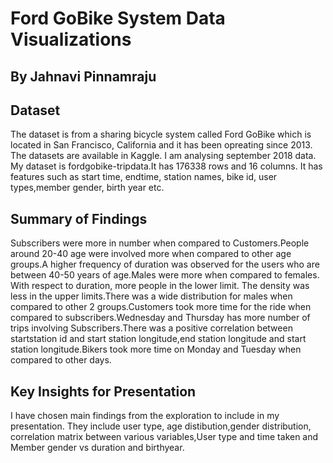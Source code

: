 # Ford GoBike System Data Visualizations
## By Jahnavi Pinnamraju


## Dataset

 The dataset is from a sharing bicycle system called Ford GoBike which is located in San Francisco, California and it has been opreating since 2013. The datasets are available in Kaggle. I am analysing september 2018 data. My dataset is fordgobike-tripdata.It has 176338 rows and 16 columns. It has features such as start time, endtime, station names, bike id, user types,member gender, birth year etc.



## Summary of Findings
Subscribers were more in number when compared to Customers.People around 20-40 age were involved more when compared to other age groups.A higher frequency of duration was observed for the users who are between 40-50 years of age.Males were more when compared to females. With respect to duration, more people in the lower limit. The density was less in the upper limits.There was a wide distribution for males when compared to other 2 groups.Customers took more time for the ride when compared to subscribers.Wednesday and Thursday has more number of trips involving Subscribers.There was a positive correlation between startstation id and start station longitude,end station longitude and start station longitude.Bikers took more time on Monday and Tuesday when compared to other days.



## Key Insights for Presentation

I have chosen main findings from the exploration to include in my presentation. They include user type, age distibution,gender distribution, correlation matrix between various variables,User type and time taken and Member gender vs duration and birthyear.
